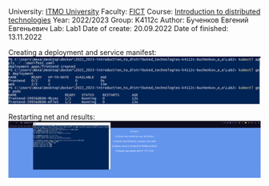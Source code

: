 University: [ITMO University](https://itmo.ru/ru/)
Faculty: [FICT](https://fict.itmo.ru)
Course: [Introduction to distributed technologies](https://github.com/itmo-ict-faculty/introduction-to-distributed-technologies)
Year: 2022/2023
Group: K4112c
Author: Бученков Евгений Евгеньевич
Lab: Lab1
Date of create: 20.09.2022
Date of finished: 13.11.2022

Creating a deployment and service manifest:
![Image text](https://github.com/eugenebuch/2022_2023-introduction_to_distributed_technologies-k4112c-buchenkov_e_e/blob/master/Lab2/2022-11-13_22-11.png)

Restarting net and results:
![Image text](https://github.com/eugenebuch/2022_2023-introduction_to_distributed_technologies-k4112c-buchenkov_e_e/blob/master/Lab2/2022-11-13_22-19.png)